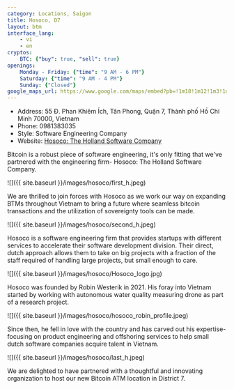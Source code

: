 ```yaml
---
category: Locations, Saigon
title: Hosoco, D7
layout: btm
interface_lang:
    - vi
    - en
cryptos:
    BTC: {"buy": true, "sell": true}
openings:
    Monday - Friday: {"time": "9 AM - 6 PM"}
    Saturday: {"time": "9 AM - 4 PM"}
    Sunday: {"Closed"}
google_maps_url: https://www.google.com/maps/embed?pb=!1m18!1m12!1m3!1d3920.022395082784!2d106.70809740000001!3d10.732756000000002!2m3!1f0!2f0!3f0!3m2!1i1024!2i768!4f13.1!3m3!1m2!1s0x31752fb3a82be45f%3A0xc5eb169afc0a299a!2sHosoco!5e0!3m2!1sen!2s!4v1713784008017!5m2!1sen!2s
---
```

* Address: 55 Đ. Phan Khiêm Ích, Tân Phong, Quận 7, Thành phố Hồ Chí Minh 70000, Vietnam
* Phone: 0981383035
* Style: Software Engineering Company
* Website: [Hosoco: The Holland Software Company](https://www.hosoco.nl/)

Bitcoin is a robust piece of software engineering, it's only fitting that we've partnered with the engineering firm- Hosoco: The Holland Software Company.

![]({{ site.baseurl }}/images/hosoco/first_h.jpeg)

We are thrilled to join forces with Hosoco as we work our way on expanding BTMs throughout Vietnam to bring a future where seamless bitcoin transactions and the utilization of sovereignty tools can be made. 

![]({{ site.baseurl }}/images/hosoco/second_h.jpeg)

Hosoco is a software engineering firm that provides startups with different services to accelerate their software development division. Their direct, dutch approach allows them to take on big projects with a fraction of the staff required of handling large projects, but small enough to care. 

![]({{ site.baseurl }}/images/hosoco/Hosoco_logo.jpg)

Hosoco was founded by Robin Westerik in 2021. His foray into Vietnam started by working with autonomous water quality measuring drone as part of a research project. 

![]({{ site.baseurl }}/images/hosoco/hosoco_robin_profile.jpeg)

Since then, he fell in love with the country and has carved out his expertise- focusing on product engineering and offshoring services to help small dutch software companies acquire talent in Vietnam. 

![]({{ site.baseurl }}/images/hosoco/last_h.jpeg)

We are delighted to have partnered with a thoughtful and innovating organization to host our new Bitcoin ATM location in District 7. 
